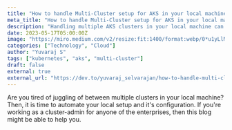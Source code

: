 ```yaml
---
title: "How to handle Multi-Cluster setup for AKS in your local machine"
meta_title: "How to handle Multi-Cluster setup for AKS in your local machine"
description: "Handling multiple AKS clusters in your local machine can be challenging. This guide provides a step-by-step approach to manage multi-cluster setups effectively."
date: 2023-05-17T05:00:00Z
image: "https://miro.medium.com/v2/resize:fit:1400/format:webp/0*u1yLlMvnpMeTOGgu"
categories: ["Technology", "Cloud"]
author: "Yuvaraj S"
tags: ["kubernetes", "aks", "multi-cluster"]
draft: false
external: true
external_url: "https://dev.to/yuvaraj_selvarajan/how-to-handle-multi-cluster-setup-for-aks-in-your-local-machine-4931"
---
```

Are you tired of juggling of between multiple clusters in your local machine?
Then, it is time to automate your local setup and it's configuration. If you're working as a cluster-admin for anyone of the enterprises, then this blog might be able to help you.
